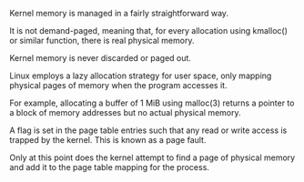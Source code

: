 Kernel memory is managed in a fairly straightforward way. 

It is not demand-paged, meaning that, for every allocation using kmalloc() or similar function, there is real physical memory.

Kernel memory is never discarded or paged out.

Linux employs a lazy allocation strategy for user space, only mapping physical pages of memory when the program accesses it.

For example, allocating a buffer of 1 MiB using malloc(3) returns a pointer to a block of memory addresses but no actual physical memory. 

 A flag is set in the page table entries such that any read or write access is trapped by the kernel. This is known as a page fault.

Only at this point does the kernel attempt to find a page of physical memory and add it to the page table mapping for the process.
